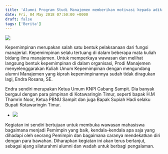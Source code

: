 ```yaml
---
title: 'Alumni Program Studi Manajemen memberikan motivasi kepada adik-adik mahasiswa melalui Kuliah Umum Kepemimpinan'
date: Fri, 04 May 2018 07:50:00 +0000
draft: false
tags: ['Berita']
---
```


![](https://unda.ac.id/2/wp-content/uploads/2021/02/WhatsApp-Image-2021-02-19-at-12.16.45-1024x768.jpeg)

Kepemimpinan merupakan salah satu bentuk pelaksanaan dari fungsi manajerial. Kepemimpinan selalu tertuang di dalam beberapa mata kuliah bidang ilmu manajemen. Untuk memperkaya wawasan dan melihat langsung bentuk kepemimpinan di dalam organisasi, Prodi Manajemen menyelenggarakan Kuliah Umum Kepemimpinan dengan mengundang alumni Manajemen yang kiprah kepemimpinannya sudah tidak diragukan lagi, Endra Rosana, SE. 

Endra sendiri merupakan Ketua Umum KNPI Cabang Sampit. Dia banyak bergaul dengan para pimpinan di Kotawaringin Timur, seperti bapak H.M Thamrin Noor, Ketua PBNU Sampit dan juga Bapak Supiah Hadi selaku Bupati Kotawaringin Timur.

*   ![](https://unda.ac.id/2/wp-content/uploads/2021/02/WhatsApp-Image-2021-02-19-at-12.16.45-1-1024x768.jpeg)
    

Kegiatan ini sendiri bertujuan untuk membuka wawasan mahasiswa bagaimana menjadi Pemimpin yang baik, kendala-kendala apa saja yang dihadapi oleh seorang Pemimpin dan bagaimana caranya mendekatkan diri dengan para bawahan. Diharapkan kegiatan ini akan terus berlanjut, sebagai ajang silaturahmi alumni dan wadah untuk berbagi pengalaman.